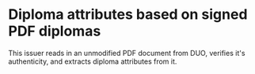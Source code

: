 # Diploma attributes based on signed PDF diplomas

This issuer reads in an unmodified PDF document from DUO, verifies it's
authenticity, and extracts diploma attributes from it.
